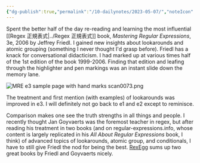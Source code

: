 ```yaml
---
{"dg-publish":true,"permalink":"/10-dailynotes/2023-05-07/","noteIcon":"2"}
---
```


Spent the better half of the day re-reading and learning the most influential [[Regex 正規表式\|../Regex 正規表式]]  book, _Mastering Regular Expressions_, 3e, 2006 by Jeffrey Friedl. I gained new insights about lookarounds and atomic grouping (something I never thought I'd grasp before). Friedl has a knack for conversational didacticism. I had marked up at various times half of the 1st edition of the book 1999-2006. Finding that edition and leafing through the highlighter and pen markings was an instant slide down the memory lane.

![MRE e3 sample page with hand marks scan0073.png](/img/user/_attachments/_OB/MRE%20e3%20sample%20page%20with%20hand%20marks%20scan0073.png)

The treatment and first mention (with examples) of lookarounds was improved in e3. I will definitely not go back to e1 and e2 except to reminisce.

Comparison makes one see the truth strengths in all things and people. I recently thought Jan Goyvaerts was the foremost teacher in regex, but after reading his treatment in two books (and on regular-expressions.info, whose content is largely replicated in his _All About Regular Expressions_ book, I think) of advanced topics of lookarounds, atomic group, and conditionals, I have to still give Friedl the nod for being the best. [RexEgg](https://www.rexegg.com/regex-books.html) sums up two great books by Friedl and Goyvaerts nicely.

